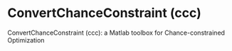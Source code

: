 # ConvertChanceConstraint (ccc)
ConvertChanceConstraint (ccc): a Matlab toolbox for Chance-constrained Optimization
